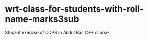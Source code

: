 # wrt-class-for-students-with-roll-name-marks3sub
Student exercise of OOPS in Abdul Bari C++ course
